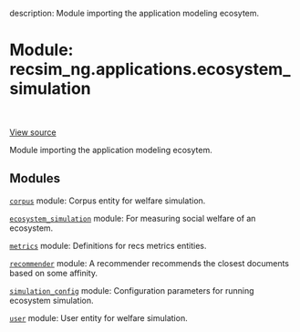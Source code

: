 description: Module importing the application modeling ecosytem.

<div itemscope itemtype="http://developers.google.com/ReferenceObject">
<meta itemprop="name" content="recsim_ng.applications.ecosystem_simulation" />
<meta itemprop="path" content="Stable" />
</div>

# Module: recsim_ng.applications.ecosystem_simulation

<!-- Insert buttons and diff -->

<table class="tfo-notebook-buttons tfo-api nocontent" align="left">

</table>

<a target="_blank" href="https://github.com/google-research/recsim_ng/tree/master/recsim_ng/applications/ecosystem_simulation/__init__.py">View
source</a>

Module importing the application modeling ecosytem.

## Modules

[`corpus`](../../recsim_ng/applications/ecosystem_simulation/corpus.md) module:
Corpus entity for welfare simulation.

[`ecosystem_simulation`](../../recsim_ng/applications/ecosystem_simulation/ecosystem_simulation.md)
module: For measuring social welfare of an ecosystem.

[`metrics`](../../recsim_ng/applications/ecosystem_simulation/metrics.md)
module: Definitions for recs metrics entities.

[`recommender`](../../recsim_ng/applications/ecosystem_simulation/recommender.md)
module: A recommender recommends the closest documents based on some affinity.

[`simulation_config`](../../recsim_ng/applications/ecosystem_simulation/simulation_config.md)
module: Configuration parameters for running ecosystem simulation.

[`user`](../../recsim_ng/applications/ecosystem_simulation/user.md) module: User
entity for welfare simulation.
